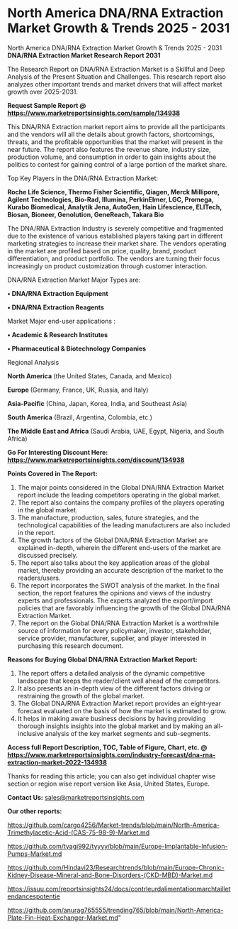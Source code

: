 # North America DNA/RNA Extraction Market Growth & Trends 2025 - 2031
North America DNA/RNA Extraction Market Growth & Trends 2025 - 2031
<strong>DNA/RNA Extraction Market Research Report 2031</strong>

The Research Report on DNA/RNA Extraction Market is a Skillful and Deep Analysis of the Present Situation and Challenges. This research report also analyzes other important trends and market drivers that will affect market growth over 2025-2031.

<strong>Request Sample Report @ <a href=https://www.marketreportsinsights.com/sample/134938>https://www.marketreportsinsights.com/sample/134938</a></strong>

This DNA/RNA Extraction market report aims to provide all the participants and the vendors will all the details about growth factors, shortcomings, threats, and the profitable opportunities that the market will present in the near future. The report also features the revenue share, industry size, production volume, and consumption in order to gain insights about the politics to contest for gaining control of a large portion of the market share.

Top Key Players in the DNA/RNA Extraction Market:

<strong>Roche Life Science, Thermo Fisher Scientific, Qiagen, Merck Millipore, Agilent Technologies, Bio-Rad, Illumina, PerkinElmer, LGC, Promega, Kurabo Biomedical, Analytik Jena, AutoGen, Hain Lifescience, ELITech, Biosan, Bioneer, Genolution, GeneReach, Takara Bio</strong>

The DNA/RNA Extraction Industry is severely competitive and fragmented due to the existence of various established players taking part in different marketing strategies to increase their market share. The vendors operating in the market are profiled based on price, quality, brand, product differentiation, and product portfolio. The vendors are turning their focus increasingly on product customization through customer interaction.

DNA/RNA Extraction Market Major Types are:

<strong>• DNA/RNA Extraction Equipment

• DNA/RNA Extraction Reagents</strong>

Market Major end-user applications :

<strong>• Academic & Research Institutes

• Pharmaceutical & Biotechnology Companies</strong>

Regional Analysis

</u><strong><b>North America</b></strong> (the United States, Canada, and Mexico)

<strong><b>Europe </b></strong>(Germany, France, UK, Russia, and Italy)

<strong><b>Asia-Pacific</b></strong> (China, Japan, Korea, India, and Southeast Asia)

<strong><b>South America</b></strong> (Brazil, Argentina, Colombia, etc.)

<strong><b>The Middle East and Africa</b></strong> (Saudi Arabia, UAE, Egypt, Nigeria, and South Africa)

<strong>Go For Interesting Discount Here: <a href=https://www.marketreportsinsights.com/discount/134938>https://www.marketreportsinsights.com/discount/134938</a></strong>

<strong>Points Covered in The Report:</strong>
<ol>
  <li>The major points considered in the Global DNA/RNA Extraction Market report include the leading competitors operating in the global market.</li>
  <li>The report also contains the company profiles of the players operating in the global market.</li>
  <li>The manufacture, production, sales, future strategies, and the technological capabilities of the leading manufacturers are also included in the report.</li>
  <li>The growth factors of the Global DNA/RNA Extraction Market are explained in-depth, wherein the different end-users of the market are discussed precisely.</li>
  <li>The report also talks about the key application areas of the global market, thereby providing an accurate description of the market to the readers/users.</li>
  <li>The report incorporates the SWOT analysis of the market. In the final section, the report features the opinions and views of the industry experts and professionals. The experts analyzed the export/import policies that are favorably influencing the growth of the Global DNA/RNA Extraction Market.</li>
  <li>The report on the Global DNA/RNA Extraction Market is a worthwhile source of information for every policymaker, investor, stakeholder, service provider, manufacturer, supplier, and player interested in purchasing this research document.</li>
</ol>
<strong>Reasons for Buying Global DNA/RNA Extraction Market Report:</strong>

<ol>
  <li>The report offers a detailed analysis of the dynamic competitive landscape that keeps the reader/client well ahead of the competitors.</li>
  <li>It also presents an in-depth view of the different factors driving or restraining the growth of the global market.</li>
  <li>The Global DNA/RNA Extraction Market report provides an eight-year forecast evaluated on the basis of how the market is estimated to grow.</li>
  <li>It helps in making aware business decisions by having providing thorough insights insights into the global market and by making an all-inclusive analysis of the key market segments and sub-segments.</li>
</ol>
<strong>Access full Report Description, TOC, Table of Figure, Chart, etc. @ <a href=https://www.marketreportsinsights.com/industry-forecast/dna-rna-extraction-market-2022-134938>https://www.marketreportsinsights.com/industry-forecast/dna-rna-extraction-market-2022-134938</a></strong>


Thanks for reading this article; you can also get individual chapter wise section or region wise report version like Asia, United States, Europe.

<strong>Contact Us:</strong>
sales@marketreportsinsights.com

<strong>Our other reports:</strong>

<a href=https://github.com/cargo4256/Market-trends/blob/main/North-America-Trimethylacetic-Acid-(CAS-75-98-9)-Market.md>https://github.com/cargo4256/Market-trends/blob/main/North-America-Trimethylacetic-Acid-(CAS-75-98-9)-Market.md</a>

<a href=https://github.com/tyagi992/tyyyy/blob/main/Europe-Implantable-Infusion-Pumps-Market.md>https://github.com/tyagi992/tyyyy/blob/main/Europe-Implantable-Infusion-Pumps-Market.md</a>

<a href=https://github.com/Hindavi23/Researchtrends/blob/main/Europe-Chronic-Kidney-Disease-Mineral-and-Bone-Disorders-(CKD-MBD)-Market.md>https://github.com/Hindavi23/Researchtrends/blob/main/Europe-Chronic-Kidney-Disease-Mineral-and-Bone-Disorders-(CKD-MBD)-Market.md</a>

<a href=https://issuu.com/reportsinsights24/docs/contrleurdalimentationmarchtailletendancespotentie>https://issuu.com/reportsinsights24/docs/contrleurdalimentationmarchtailletendancespotentie</a>

<a href=https://github.com/anurag765555/trending765/blob/main/North-America-Plate-Fin-Heat-Exchanger-Market.md>https://github.com/anurag765555/trending765/blob/main/North-America-Plate-Fin-Heat-Exchanger-Market.md</a>"
